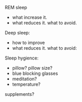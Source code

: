 REM sleep
- what increase it.
- what reduces it. what to avoid.


Deep sleep:
- how to improve
- what reduces it. what to avoid:

Sleep hygience: 
- pillow? pillow size?
- blue blocking glasses
- meditation?
- temperature?


supplements?



